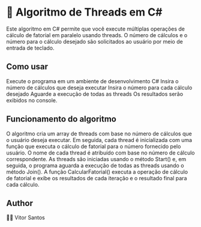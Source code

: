 # 🧵 Algoritmo de Threads em C#

Este algoritmo em C# permite que você execute múltiplas operações de cálculo de fatorial
em paralelo usando threads. O número de cálculos e o número para o cálculo desejado são 
solicitados ao usuário por meio de entrada de teclado.

## Como usar
Execute o programa em um ambiente de desenvolvimento C#
Insira o número de cálculos que deseja executar
Insira o número para cada cálculo desejado
Aguarde a execução de todas as threads
Os resultados serão exibidos no console.

## Funcionamento do algoritmo
O algoritmo cria um array de threads com base no número de cálculos que o usuário deseja executar.
Em seguida, cada thread é inicializada com uma função que executa o cálculo de fatorial para o 
número fornecido pelo usuário. 
O nome de cada thread é atribuído com base no número de cálculo correspondente.
As threads são iniciadas usando o método Start() e, em seguida, o programa aguarda a execução 
de todas as threads usando o método Join(). A função CalcularFatorial() executa a operação de
cálculo de fatorial e exibe os resultados de cada iteração e o resultado final para cada cálculo.

## Author
👨‍💻 Vitor Santos
